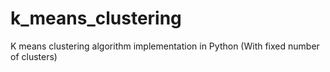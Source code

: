 # k_means_clustering
K means clustering algorithm implementation in Python (With fixed number of clusters)
